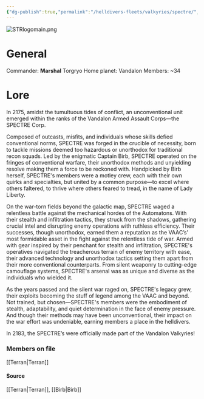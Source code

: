 ```yaml
---
{"dg-publish":true,"permalink":"/helldivers-fleets/valkyries/spectre/","noteIcon":"","created":"2024-03-23T15:43:25.217+01:00","updated":"2024-03-23T23:27:10.093+01:00"}
---
```


![STRlogomain.png](/img/user/Images/STRlogomain.png)
# General
Commander: **Marshal** Torgryo
Home planet: Vandalon
Members: ~34

# Lore
In 2175, amidst the tumultuous tides of conflict, an unconventional unit emerged within the ranks of the Vandalon Armed Assault Corps—the SPECTRE Corp. 

Composed of outcasts, misfits, and individuals whose skills defied conventional norms, SPECTRE was forged in the crucible of necessity, born to tackle missions deemed too hazardous or unorthodox for traditional recon squads. 
Led by the enigmatic Captain Birb, SPECTRE operated on the fringes of conventional warfare, their unorthodox methods and unyielding resolve making them a force to be reckoned with. 
Handpicked by Birb herself, SPECTRE's members were a motley crew, each with their own quirks and specialties, but united by a common purpose—to excel where others faltered, to thrive where others feared to tread, in the name of Lady Liberty. 

On the war-torn fields beyond the galactic map, SPECTRE waged a relentless battle against the mechanical hordes of the Automatons. 
With their stealth and infiltration tactics, they struck from the shadows, gathering crucial intel and disrupting enemy operations with ruthless efficiency. 
Their successes, though unorthodox, earned them a reputation as the VAAC’s' most formidable asset in the fight against the relentless tide of war. 
Armed with gear inspired by their penchant for stealth and infiltration, SPECTRE's operatives navigated the treacherous terrain of enemy territory with ease, their advanced technology and unorthodox tactics setting them apart from their more conventional counterparts. 
From silent weaponry to cutting-edge camouflage systems, SPECTRE's arsenal was as unique and diverse as the individuals who wielded it.

As the years passed and the silent war raged on, SPECTRE's legacy grew, their exploits becoming the stuff of legend among the VAAC and beyond. 
Not trained, but chosen—SPECTRE's members were the embodiment of stealth, adaptability, and quiet determination in the face of enemy pressure. 
And though their methods may have been unconventional, their impact on the war effort was undeniable, earning members a place in the helldivers. 

In 2183, the SPECTRE’s were officially made part of the Vandalon Valkyries!

### Members on file
[[Terran\|Terran]]

#### Source
[[Terran\|Terran]], [[Birb\|Birb]]